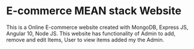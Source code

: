 
# E-commerce MEAN stack Website

This is a Online E-commerce website created with MongoDB, Express JS, Angular 10, Node JS.
This website has functionality of Admin to add, remove and edit Items, User to view items added my the Admin.

